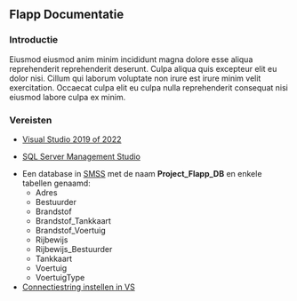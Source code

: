 ## Flapp Documentatie

### Introductie

Eiusmod eiusmod anim minim incididunt magna dolore esse aliqua reprehenderit reprehenderit deserunt. Culpa aliqua quis excepteur elit eu dolor nisi. Cillum qui laborum voluptate non irure est irure minim velit exercitation. Occaecat culpa elit eu culpa nulla reprehenderit consequat nisi eiusmod labore culpa ex minim.

### Vereisten

- [Visual Studio 2019 of 2022](https://visualstudio.microsoft.com/)

- [SQL Server Management Studio](https://docs.microsoft.com/en-us/sql/ssms/download-sql-server-management-studio-ssms?view=sql-server-ver15)

* Een database in [SMSS](## 'SQL Server Management Studio') met de naam **Project_Flapp_DB** en enkele tabellen genaamd:
  - Adres
  - Bestuurder
  - Brandstof
  - Brandstof_Tankkaart
  - Brandstof_Voertuig
  - Rijbewijs
  - Rijbewijs_Bestuurder
  - Tankkaart
  - Voertuig
  - VoertuigType
* [Connectiestring instellen in VS](ConnectieStrDoc.md)
